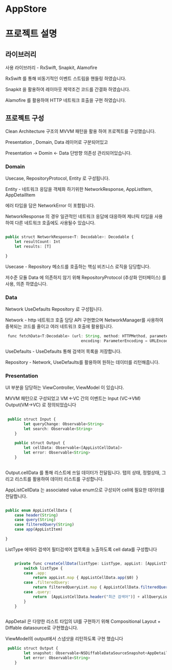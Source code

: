 # AppStore
# 프로젝트 설명

## 라이브러리

사용 라이브러리 - RxSwift, Snapkit, Alamofire

RxSwift 를 통해 비동기적인 이벤트 스트림을 핸들링 하였습니다. 

Snapkit 을 활용하여 레이아웃 제약조건 코드를 간결화 하였습니다. 

Alamofire 를 활용하여 HTTP 네트워크 호출을 구현 하였습니다.

## 프로젝트 구성

Clean Architecture 구조의 MVVM 패턴을 활용 하여 프로젝트를 구성했습니다.

Presentation , Domain, Data 레이어로 구분되어있고

Presentation → Domin ← Data 단방향 의존성 관리되어있습니다.

### Domain

Usecase, RepositoryProtocol, Entity 로 구성됩니다.

Entity - 네트워크 응답을 객체화 하기위한 NetworkResponse, AppListItem, AppDetailItem

에러 타입을 담은 NetworkError  이 포함됩니다.

NetworkResponse 의 경우 일관적인 네트워크 응답에 대응하여 제너릭 타입을 사용하여 다른 네트워크 호출에도 사용될수 있습니다.

```jsx

public struct NetworkResponse<T: Decodable>: Decodable {
    let resultCount: Int
    let results: [T]
    
}
```

Usecase - Repository 메소드를 호출하는 핵심 비즈니스 로직을 담당합니다.

저수준 모듈 Data 에 의존하지 않기 위해 RepositoryProtocol (추상화 인터페이스) 를 사용, 의존 하였습니다.

### Data

Network UseDefaults Repository 로 구성됩니다.

Network - http 네트워크 호출 담당 API 구현했으며 NetworkManager를 사용하여 중복되는 코드를 줄이고 여러 네트워크 호출에 활용됩니다. 

```jsx
 func fetchData<T:Decodable> (url: String, method: HTTPMethod, parameters: Parameters? = nil,
                                 encoding: ParameterEncoding = URLEncoding.default) async -> Result<T?, NetworkError>
```

UseDefaults - UseDefaults 통해 검색어 목록을 저장합니다.

Repository - Network, UseDefaults를 활용하여 원하는 데이터를 리턴해줍니다.

### Presentation

UI 부분을 담당하는 ViewController, ViewModel 이 있습니다.

MVVM 패턴으로 구성되었고 VM ←VC 간의 이벤트는 Input (VC→VM) Output(VM→VC) 로 정의되었습니다

```jsx
  
 public struct Input {
        let queryChange: Observable<String>
        let search: Observable<String>
    }
    
    public struct Output {
        let cellData: Observable<[AppListCellData]>
        let error: Observable<String>
    }
    
```

Output.cellData 를 통해 리스트에 쓰일 데이터가 전달됩니다. 탭의 상태, 정렬상태, 그리고 리스트를 활용하여 데이터 리스트를 구성합니다.

AppListCellData 는 associated value enum으로 구성되어 cell에 필요한 데이터를 전달합니다.

```jsx

public enum AppListCellData {
    case header(String)
    case query(String)
    case filteredQuery(String)
    case app(AppListItem)
    
}

```

ListType 에따라 검색어 필터검색어 앱목록을 노출하도록 cell data를 구성합니다

```jsx

    private func createCellData(listType: ListType, appList: [AppListItem], allQueryList: [String], filteredQueryList: [String]) -> [AppListCellData] {
        switch listType {
        case .app:
            return appList.map { AppListCellData.app($0) }
        case .filteredQuery:
            return filteredQueryList.map { AppListCellData.filteredQuery($0) }
        case .query:
            return  [AppListCellData.header("최근 검색어")] + allQueryList.map { AppListCellData.query($0) }
        }
    }
    
```

AppDetail 은 다양한 리스트 타입의 UI를 구현하기 위해 Compositional Layout + Diffable datasource로 구현했습니다.

ViewModel의 output에서 스냅샷을 리턴하도록 구현 했습니다

```jsx
 public struct Output {
        let snapshot: Observable<NSDiffableDataSourceSnapshot<AppDetailSecion, AppDetailCellData>>
        let error: Observable<String>
    }
```
